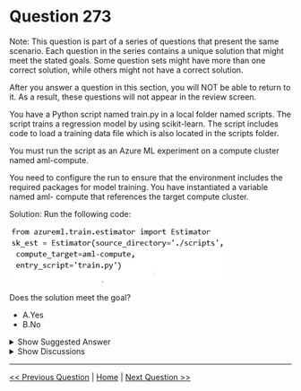 # Question 273

Note: This question is part of a series of questions that present the same scenario. Each question in the series contains a unique solution that might meet the stated goals. Some question sets might have more than one correct solution, while others might not have a correct solution.

After you answer a question in this section, you will NOT be able to return to it. As a result, these questions will not appear in the review screen.

You have a Python script named train.py in a local folder named scripts. The script trains a regression model by using scikit-learn. The script includes code to load a training data file which is also located in the scripts folder.

You must run the script as an Azure ML experiment on a compute cluster named aml-compute.

You need to configure the run to ensure that the environment includes the required packages for model training. You have instantiated a variable named aml- compute that references the target compute cluster.

Solution: Run the following code:

![Question Image](images/q273_q_0029500001.png)

Does the solution meet the goal?

* A.Yes
* B.No

<details>
  <summary>Show Suggested Answer</summary>

  <strong>B</strong><br>
<p>There is a missing line: conda_packages=[&#x27;scikit-learn&#x27;], which is needed.</p>
<p>Correct example:</p>
<p>sk_est = Estimator(source_directory=&#x27;./my-sklearn-proj&#x27;,</p>
<p>script_params=script_params,</p>
<p>compute_target=compute_target,</p>
<p>entry_script=&#x27;train.py&#x27;,</p>
<p>conda_packages=[&#x27;scikit-learn&#x27;])</p>
<p>Note:</p>
<p>The Estimator class represents a generic estimator to train data using any supplied framework.</p>
<p>This class is designed for use with machine learning frameworks that do not already have an Azure Machine Learning pre-configured estimator. Pre-configured estimators exist for Chainer, PyTorch, TensorFlow, and SKLearn.</p>
<p>Example:</p>
<p>from azureml.train.estimator import Estimator</p>
<p>script_params = {</p>
<p># to mount files referenced by mnist dataset</p>
<p>&#x27;--data-folder&#x27;: ds.as_named_input(&#x27;mnist&#x27;).as_mount(),</p>
<p>&#x27;--regularization&#x27;: 0.8</p>
<p>}</p>
<p>Reference:</p>
<p>https://docs.microsoft.com/en-us/python/api/azureml-train-core/azureml.train.estimator.estimator</p>

</details>

<details>
  <summary>Show Discussions</summary>

<blockquote><p><strong>walman</strong> <code>(Sat 27 Aug 2022 06:30)</code> - <em>Upvotes: 6</em></p><p>should this be NO because it &quot;need to configure the run to ensure that the environment includes the required packages for model training&quot;?</p></blockquote>
<blockquote><p><strong>evangelist</strong> <code>(Sun 08 Dec 2024 07:24)</code> - <em>Upvotes: 1</em></p><p>correct code:
from azureml.train.estimator import Estimator
from azureml.core import Environment

env = Environment.from_conda_specification(name=&#x27;myenv&#x27;, file_path=&#x27;path_to_conda_dependencies.yml&#x27;)

sk_est = Estimator(source_directory=&#x27;./scripts&#x27;,
                   compute_target=aml-compute,
                   entry_script=&#x27;train.py&#x27;,
                   environment_definition=env)</p></blockquote>
<blockquote><p><strong>prashantjoge</strong> <code>(Sat 27 Nov 2021 23:19)</code> - <em>Upvotes: 2</em></p><p>deprecated, oos</p></blockquote>
<blockquote><p><strong>levm39</strong> <code>(Wed 08 Dec 2021 13:16)</code> - <em>Upvotes: 1</em></p><p>why is it deprecated?</p></blockquote>
<blockquote><p><strong>Minghon</strong> <code>(Wed 29 Dec 2021 17:14)</code> - <em>Upvotes: 5</em></p><p>He may mean the Estimator class is deprecated..., Please apply ScriptRunConfig class instead according to the official document.</p></blockquote>

</details>

---

[<< Previous Question](question_272.md) | [Home](/index.md) | [Next Question >>](question_274.md)

